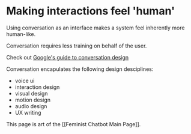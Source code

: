 # Making interactions feel 'human'
Using conversation as an interface makes a system feel inherently more human-like.

Conversation requires less training on behalf of the user. 

Check out [Google's guide to conversation design](https://designguidelines.withgoogle.com/conversation/conversation-design/what-is-conversation-design.html#)

Conversation encapulates the following design desciplines:
- voice ui
- interaction design
- visual design
- motion design
- audio design
- UX writing

This page is art of the [[Feminist Chatbot Main Page]]. 